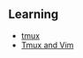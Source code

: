 ## Learning

* [tmux](http://blog.chh.tw/posts/tmux-terminal-multiplexer/)
* [Tmux and Vim](https://blog.bugsnag.com/tmux-and-vim/)
